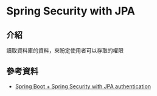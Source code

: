 # Spring Security with JPA

## 介紹
讀取資料庫的資料，來盼定使用者可以存取的權限

## 參考資料
- [Spring Boot + Spring Security with JPA authentication](https://www.youtube.com/watch?v=TNt3GHuayXs&t=1784s)

